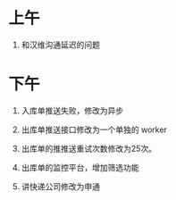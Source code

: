 # 上午

1. 和汉维沟通延迟的问题


# 下午

1. 入库单推送失败，修改为异步

2. 出库单推送接口修改为一个单独的 worker

3. 出库单的推推送重试次数修改为25次。

4. 出库单的监控平台，增加筛选功能

5. 讲快递公司修改为申通